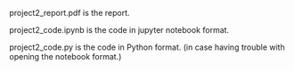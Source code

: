 
project2_report.pdf is the report. 

project2_code.ipynb is the code in jupyter notebook format.

project2_code.py is the code in Python format. (in case having trouble with opening the notebook format.)
